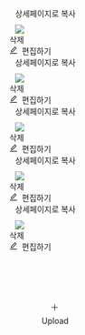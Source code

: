 <div class="ant-row ant-row-bottom css-1li46mu" style="margin-left: -4px; margin-right: -4px; row-gap: 8px;"><div class="ant-col css-1li46mu" style="padding-left: 4px; padding-right: 4px;"><div draggable="false" class="sc-APcvf kOAuoR"><div class="ant-row css-1li46mu" style="margin-left: 10px; margin-right: 10px; margin-bottom: 10px;"><div class="ant-col css-1li46mu" style="flex: 1 1 auto;"><div class="sc-heIBml gUeIuo"><span class="sc-dxlmjS hyVJZU FootnoteDescription ">상세페이지로 복사</span></div></div></div><div class="ant-row ant-row-no-wrap ant-row-middle css-1li46mu" style="margin-left: 10px; margin-right: 10px; cursor: move; transition: unset;"><div class="ant-col css-1li46mu"><img draggable="false" src="https://file.percenty.co.kr/public/67c416caa0f5177a6a77b5f1/products/68429697523fc96f20798ef4/c4b9ce2e-62d9-4b8e-bc60-b87afbef96e5.jpg" class="sc-eWHaVC kpMcsM"></div></div><div class="ant-row ant-row-no-wrap ant-row-space-between ant-row-middle css-1li46mu"><div class="ant-col css-1li46mu"><div class="sc-leQnM siyFs"><span class="sc-dxlmjS hyVJZU FootnoteDescription ">삭제</span></div></div><div class="ant-col css-1li46mu"><div class="sc-kTbCBX egYEuP"><span role="img" aria-label="edit" class="anticon anticon-edit" style="margin-right: 8px;"><svg viewBox="64 64 896 896" focusable="false" data-icon="edit" width="1em" height="1em" fill="currentColor" aria-hidden="true"><path d="M257.7 752c2 0 4-.2 6-.5L431.9 722c2-.4 3.9-1.3 5.3-2.8l423.9-423.9a9.96 9.96 0 000-14.1L694.9 114.9c-1.9-1.9-4.4-2.9-7.1-2.9s-5.2 1-7.1 2.9L256.8 538.8c-1.5 1.5-2.4 3.3-2.8 5.3l-29.5 168.2a33.5 33.5 0 009.4 29.8c6.6 6.4 14.9 9.9 23.8 9.9zm67.4-174.4L687.8 215l73.3 73.3-362.7 362.6-88.9 15.7 15.6-89zM880 836H144c-17.7 0-32 14.3-32 32v36c0 4.4 3.6 8 8 8h784c4.4 0 8-3.6 8-8v-36c0-17.7-14.3-32-32-32z"></path></svg></span><span class="sc-dxlmjS hyVJZU FootnoteDescription ">편집하기</span></div></div></div></div></div><div class="ant-col css-1li46mu" style="padding-left: 4px; padding-right: 4px;"><div draggable="false" class="sc-APcvf kOAuoR"><div class="ant-row css-1li46mu" style="margin-left: 10px; margin-right: 10px; margin-bottom: 10px;"><div class="ant-col css-1li46mu" style="flex: 1 1 auto;"><div class="sc-heIBml gUeIuo"><span class="sc-dxlmjS hyVJZU FootnoteDescription ">상세페이지로 복사</span></div></div></div><div class="ant-row ant-row-no-wrap ant-row-middle css-1li46mu" style="margin-left: 10px; margin-right: 10px; cursor: move; transition: unset;"><div class="ant-col css-1li46mu"><img draggable="false" src="https://file.percenty.co.kr/public/67c416caa0f5177a6a77b5f1/products/68429697523fc96f20798ef4/ec31ac8a-6089-4051-b69b-3018e8298691.jpg" class="sc-eWHaVC kpMcsM"></div></div><div class="ant-row ant-row-no-wrap ant-row-space-between ant-row-middle css-1li46mu"><div class="ant-col css-1li46mu"><div class="sc-leQnM siyFs"><span class="sc-dxlmjS hyVJZU FootnoteDescription ">삭제</span></div></div><div class="ant-col css-1li46mu"><div class="sc-kTbCBX egYEuP"><span role="img" aria-label="edit" class="anticon anticon-edit" style="margin-right: 8px;"><svg viewBox="64 64 896 896" focusable="false" data-icon="edit" width="1em" height="1em" fill="currentColor" aria-hidden="true"><path d="M257.7 752c2 0 4-.2 6-.5L431.9 722c2-.4 3.9-1.3 5.3-2.8l423.9-423.9a9.96 9.96 0 000-14.1L694.9 114.9c-1.9-1.9-4.4-2.9-7.1-2.9s-5.2 1-7.1 2.9L256.8 538.8c-1.5 1.5-2.4 3.3-2.8 5.3l-29.5 168.2a33.5 33.5 0 009.4 29.8c6.6 6.4 14.9 9.9 23.8 9.9zm67.4-174.4L687.8 215l73.3 73.3-362.7 362.6-88.9 15.7 15.6-89zM880 836H144c-17.7 0-32 14.3-32 32v36c0 4.4 3.6 8 8 8h784c4.4 0 8-3.6 8-8v-36c0-17.7-14.3-32-32-32z"></path></svg></span><span class="sc-dxlmjS hyVJZU FootnoteDescription ">편집하기</span></div></div></div></div></div><div class="ant-col css-1li46mu" style="padding-left: 4px; padding-right: 4px;"><div draggable="false" class="sc-APcvf kOAuoR"><div class="ant-row css-1li46mu" style="margin-left: 10px; margin-right: 10px; margin-bottom: 10px;"><div class="ant-col css-1li46mu" style="flex: 1 1 auto;"><div class="sc-heIBml gUeIuo"><span class="sc-dxlmjS hyVJZU FootnoteDescription ">상세페이지로 복사</span></div></div></div><div class="ant-row ant-row-no-wrap ant-row-middle css-1li46mu" style="margin-left: 10px; margin-right: 10px; cursor: move; transition: unset;"><div class="ant-col css-1li46mu"><img draggable="false" src="https://file.percenty.co.kr/public/67c416caa0f5177a6a77b5f1/products/68429697523fc96f20798ef4/4d2b1445-a6c6-4ef6-964f-0d2ad99eaa4b.jpg" class="sc-eWHaVC kpMcsM"></div></div><div class="ant-row ant-row-no-wrap ant-row-space-between ant-row-middle css-1li46mu"><div class="ant-col css-1li46mu"><div class="sc-leQnM siyFs"><span class="sc-dxlmjS hyVJZU FootnoteDescription ">삭제</span></div></div><div class="ant-col css-1li46mu"><div class="sc-kTbCBX egYEuP"><span role="img" aria-label="edit" class="anticon anticon-edit" style="margin-right: 8px;"><svg viewBox="64 64 896 896" focusable="false" data-icon="edit" width="1em" height="1em" fill="currentColor" aria-hidden="true"><path d="M257.7 752c2 0 4-.2 6-.5L431.9 722c2-.4 3.9-1.3 5.3-2.8l423.9-423.9a9.96 9.96 0 000-14.1L694.9 114.9c-1.9-1.9-4.4-2.9-7.1-2.9s-5.2 1-7.1 2.9L256.8 538.8c-1.5 1.5-2.4 3.3-2.8 5.3l-29.5 168.2a33.5 33.5 0 009.4 29.8c6.6 6.4 14.9 9.9 23.8 9.9zm67.4-174.4L687.8 215l73.3 73.3-362.7 362.6-88.9 15.7 15.6-89zM880 836H144c-17.7 0-32 14.3-32 32v36c0 4.4 3.6 8 8 8h784c4.4 0 8-3.6 8-8v-36c0-17.7-14.3-32-32-32z"></path></svg></span><span class="sc-dxlmjS hyVJZU FootnoteDescription ">편집하기</span></div></div></div></div></div><div class="ant-col css-1li46mu" style="padding-left: 4px; padding-right: 4px;"><div draggable="false" class="sc-APcvf kOAuoR"><div class="ant-row css-1li46mu" style="margin-left: 10px; margin-right: 10px; margin-bottom: 10px;"><div class="ant-col css-1li46mu" style="flex: 1 1 auto;"><div class="sc-heIBml gUeIuo"><span class="sc-dxlmjS hyVJZU FootnoteDescription ">상세페이지로 복사</span></div></div></div><div class="ant-row ant-row-no-wrap ant-row-middle css-1li46mu" style="margin-left: 10px; margin-right: 10px; cursor: move; transition: unset;"><div class="ant-col css-1li46mu"><img draggable="false" src="https://file.percenty.co.kr/public/67c416caa0f5177a6a77b5f1/products/68429697523fc96f20798ef4/56236d61-f1b2-4b87-bab2-9bea98e492e6.jpg" class="sc-eWHaVC kpMcsM"></div></div><div class="ant-row ant-row-no-wrap ant-row-space-between ant-row-middle css-1li46mu"><div class="ant-col css-1li46mu"><div class="sc-leQnM siyFs"><span class="sc-dxlmjS hyVJZU FootnoteDescription ">삭제</span></div></div><div class="ant-col css-1li46mu"><div class="sc-kTbCBX egYEuP"><span role="img" aria-label="edit" class="anticon anticon-edit" style="margin-right: 8px;"><svg viewBox="64 64 896 896" focusable="false" data-icon="edit" width="1em" height="1em" fill="currentColor" aria-hidden="true"><path d="M257.7 752c2 0 4-.2 6-.5L431.9 722c2-.4 3.9-1.3 5.3-2.8l423.9-423.9a9.96 9.96 0 000-14.1L694.9 114.9c-1.9-1.9-4.4-2.9-7.1-2.9s-5.2 1-7.1 2.9L256.8 538.8c-1.5 1.5-2.4 3.3-2.8 5.3l-29.5 168.2a33.5 33.5 0 009.4 29.8c6.6 6.4 14.9 9.9 23.8 9.9zm67.4-174.4L687.8 215l73.3 73.3-362.7 362.6-88.9 15.7 15.6-89zM880 836H144c-17.7 0-32 14.3-32 32v36c0 4.4 3.6 8 8 8h784c4.4 0 8-3.6 8-8v-36c0-17.7-14.3-32-32-32z"></path></svg></span><span class="sc-dxlmjS hyVJZU FootnoteDescription ">편집하기</span></div></div></div></div></div><div class="ant-col css-1li46mu" style="padding-left: 4px; padding-right: 4px;"><div draggable="false" class="sc-APcvf kOAuoR"><div class="ant-row css-1li46mu" style="margin-left: 10px; margin-right: 10px; margin-bottom: 10px;"><div class="ant-col css-1li46mu" style="flex: 1 1 auto;"><div class="sc-heIBml gUeIuo"><span class="sc-dxlmjS hyVJZU FootnoteDescription ">상세페이지로 복사</span></div></div></div><div class="ant-row ant-row-no-wrap ant-row-middle css-1li46mu" style="margin-left: 10px; margin-right: 10px; cursor: move; transition: unset;"><div class="ant-col css-1li46mu"><img draggable="false" src="https://file.percenty.co.kr/public/67c416caa0f5177a6a77b5f1/products/68429697523fc96f20798ef4/40892e51-2250-4ec2-8536-b18cf9e3d5fd.jpg" class="sc-eWHaVC kpMcsM"></div></div><div class="ant-row ant-row-no-wrap ant-row-space-between ant-row-middle css-1li46mu"><div class="ant-col css-1li46mu"><div class="sc-leQnM siyFs"><span class="sc-dxlmjS hyVJZU FootnoteDescription ">삭제</span></div></div><div class="ant-col css-1li46mu"><div class="sc-kTbCBX egYEuP"><span role="img" aria-label="edit" class="anticon anticon-edit" style="margin-right: 8px;"><svg viewBox="64 64 896 896" focusable="false" data-icon="edit" width="1em" height="1em" fill="currentColor" aria-hidden="true"><path d="M257.7 752c2 0 4-.2 6-.5L431.9 722c2-.4 3.9-1.3 5.3-2.8l423.9-423.9a9.96 9.96 0 000-14.1L694.9 114.9c-1.9-1.9-4.4-2.9-7.1-2.9s-5.2 1-7.1 2.9L256.8 538.8c-1.5 1.5-2.4 3.3-2.8 5.3l-29.5 168.2a33.5 33.5 0 009.4 29.8c6.6 6.4 14.9 9.9 23.8 9.9zm67.4-174.4L687.8 215l73.3 73.3-362.7 362.6-88.9 15.7 15.6-89zM880 836H144c-17.7 0-32 14.3-32 32v36c0 4.4 3.6 8 8 8h784c4.4 0 8-3.6 8-8v-36c0-17.7-14.3-32-32-32z"></path></svg></span><span class="sc-dxlmjS hyVJZU FootnoteDescription ">편집하기</span></div></div></div></div></div><div class="ant-col css-1li46mu" style="padding-left: 4px; padding-right: 4px;"><div draggable="false" class="sc-dZxRDy gBFeZl"><div class="ant-row css-1li46mu" style="margin-top: 90px; margin-left: 73px;"><span role="img" aria-label="plus" class="anticon anticon-plus" style="font-size: 14px; color: rgba(0, 0, 0, 0.85);"><svg viewBox="64 64 896 896" focusable="false" data-icon="plus" width="1em" height="1em" fill="currentColor" aria-hidden="true"><path d="M482 152h60q8 0 8 8v704q0 8-8 8h-60q-8 0-8-8V160q0-8 8-8z"></path><path d="M192 474h672q8 0 8 8v60q0 8-8 8H160q-8 0-8-8v-60q0-8 8-8z"></path></svg></span></div><div class="ant-row css-1li46mu" style="margin-top: 8px; margin-left: 57px;"><span class="sc-dxlmjS hyVJZU Body3Regular14 CharacterSecondary45">Upload</span></div></div></div></div>